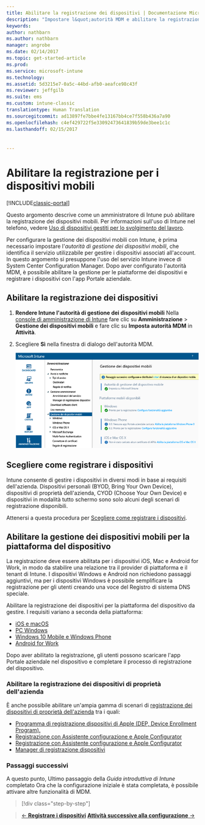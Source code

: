 ```yaml
---
title: Abilitare la registrazione dei dispositivi | Documentazione Microsoft
description: "Impostare l&quot;autorità MDM e abilitare la registrazione per i dispositivi iOS, Windows, Android e Mac."
keywords: 
author: nathbarn
ms.author: nathbarn
manager: angrobe
ms.date: 02/14/2017
ms.topic: get-started-article
ms.prod: 
ms.service: microsoft-intune
ms.technology: 
ms.assetid: 5d3215e7-0a5c-44bd-afb0-aeafce98c43f
ms.reviewer: jeffgilb
ms.suite: ems
ms.custom: intune-classic
translationtype: Human Translation
ms.sourcegitcommit: ad13897fe7bbe4fe13167bb4ce7f558b436a7a90
ms.openlocfilehash: c4ef429722f5e33092473641839b59de3bee1c1c
ms.lasthandoff: 02/15/2017


---
```


# <a name="enable-enrollment-for-mobile-devices"></a>Abilitare la registrazione per i dispositivi mobili

[!INCLUDE[classic-portal](../includes/classic-portal.md)]

Questo argomento descrive come un amministratore di Intune può abilitare la registrazione dei dispositivi mobili. Per informazioni sull'uso di Intune nel telefono, vedere [Uso di dispositivi gestiti per lo svolgimento del lavoro](https://docs.microsoft.com/intune/enduser/company-portal-frequently-asked-questions). 

Per configurare la gestione dei dispositivi mobili con Intune, è prima necessario impostare l'*autorità di gestione dei dispositivi mobili*, che identifica il servizio utilizzabile per gestire i dispositivi associati all'account. In questo argomento si presuppone l'uso del servizio Intune invece di System Center Configuration Manager. Dopo aver configurato l'autorità MDM, è possibile abilitare la gestione per le piattaforme dei dispositivi e registrare i dispositivi con l'app Portale aziendale.

## <a name="enable-device-enrollment"></a>Abilitare la registrazione dei dispositivi

1. **Rendere Intune l'autorità di gestione dei dispositivi mobili**
    Nella [console di amministrazione di Intune](https://manage.microsoft.com/) fare clic su **Amministrazione** > **Gestione dei dispositivi mobili** e fare clic su **Imposta autorità MDM** in **Attività**.  

2. Scegliere **Sì** nella finestra di dialogo dell'autorità MDM.

    ![Console di amministrazione. Impostare MDM su Intune](./media/mdmAuthority.png)

## <a name="choose-how-to-enroll-devices"></a>Scegliere come registrare i dispositivi

Intune consente di gestire i dispositivi in diversi modi in base ai requisiti dell'azienda. Dispositivi personali (BYOD, Bring Your Own Device), dispositivi di proprietà dell'azienda, CYOD (Choose Your Own Device) e dispositivi in modalità tutto schermo sono solo alcuni degli scenari di registrazione disponibili.

Attenersi a questa procedura per [Scegliere come registrare i dispositivi](choose-how-to-enroll-devices1.md).

## <a name="enable-mdm-for-your-device-platform"></a>Abilitare la gestione dei dispositivi mobili per la piattaforma del dispositivo
La registrazione deve essere abilitata per i dispositivi iOS, Mac e Android for Work, in modo da stabilire una relazione tra il provider di piattaforma e il tenant di Intune. I dispositivi Windows e Android non richiedono passaggi aggiuntivi, ma per i dispositivi Windows è possibile semplificare la registrazione per gli utenti creando una voce del Registro di sistema DNS speciale.

Abilitare la registrazione dei dispositivi per la piattaforma del dispositivo da gestire. I requisiti variano a seconda della piattaforma:

-  [iOS e macOS](https://docs.microsoft.com/intune/deploy-use/set-up-ios-and-mac-management-with-microsoft-intune)
-  [PC Windows](https://docs.microsoft.com/intune/deploy-use/set-up-windows-device-management-with-microsoft-intune)
-  [Windows 10 Mobile e Windows Phone](https://docs.microsoft.com/intune/deploy-use/set-up-windows-phone-management-with-microsoft-intune)
- [Android for Work](https://docs.microsoft.com/intune/deploy-use/set-up-android-for-work)

Dopo aver abilitato la registrazione, gli utenti possono scaricare l'app Portale aziendale nel dispositivo e completare il processo di registrazione del dispositivo.

### <a name="enable-company-owned-device-enrollment"></a>Abilitare la registrazione dei dispositivi di proprietà dell'azienda
È anche possibile abilitare un'ampia gamma di scenari di [registrazione dei dispositivi di proprietà dell'azienda](https://docs.microsoft.com/intune/deploy-use/manage-corporate-owned-devices) tra i quali:
- [Programma di registrazione dispositivi di Apple (DEP, Device Enrollment Program).](https://docs.microsoft.com/intune/deploy-use/ios-device-enrollment-program-in-microsoft-intune)
- [Registrazione con Assistente configurazione e Apple Configurator](https://docs.microsoft.com/intune/deploy-use/ios-setup-assistant-enrollment-in-microsoft-intune)
- [Registrazione con Assistente configurazione e Apple Configurator](https://docs.microsoft.com/intune/deploy-use/ios-direct-enrollment-in-microsoft-intune)
- [Manager di registrazione dispositivi](https://docs.microsoft.com/intune/deploy-use/enroll-corporate-owned-devices-with-the-device-enrollment-manager-in-microsoft-intune)

### <a name="next-steps"></a>Passaggi successivi
A questo punto, Ultimo passaggio della *Guida introduttiva di Intune* completato Ora che la configurazione iniziale è stata completata, è possibile attivare altre funzionalità di MDM.

>[!div class="step-by-step"]

>[&larr; **Registrare i dispositivi**](.\start-with-a-paid-subscription-to-microsoft-intune-step-8.md)     [**Attività successive alla configurazione** &rarr;](.\post-configuration-tasks.md)  

